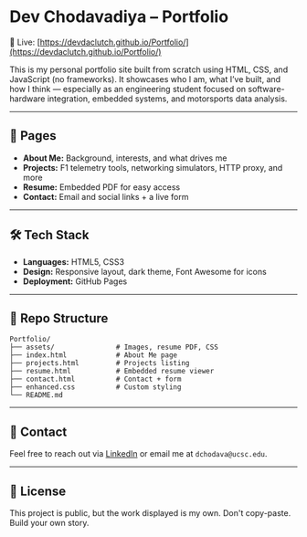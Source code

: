 # Dev Chodavadiya – Portfolio

🚀 Live: [https://devdaclutch.github.io/Portfolio/](https://devdaclutch.github.io/Portfolio/)

This is my personal portfolio site built from scratch using HTML, CSS, and JavaScript (no frameworks). It showcases who I am, what I’ve built, and how I think — especially as an engineering student focused on software-hardware integration, embedded systems, and motorsports data analysis.

---

## 🔹 Pages

- **About Me:** Background, interests, and what drives me
- **Projects:** F1 telemetry tools, networking simulators, HTTP proxy, and more
- **Resume:** Embedded PDF for easy access
- **Contact:** Email and social links + a live form

---

## 🛠️ Tech Stack

- **Languages:** HTML5, CSS3
- **Design:** Responsive layout, dark theme, Font Awesome for icons
- **Deployment:** GitHub Pages

---

## 📂 Repo Structure

```
Portfolio/
├── assets/               # Images, resume PDF, CSS
├── index.html            # About Me page
├── projects.html         # Projects listing
├── resume.html           # Embedded resume viewer
├── contact.html          # Contact + form
├── enhanced.css          # Custom styling
└── README.md
```

---

## 📧 Contact

Feel free to reach out via [LinkedIn](https://linkedin.com/in/dev-chodavadiya) or email me at `dchodava@ucsc.edu`.

---

## 📄 License

This project is public, but the work displayed is my own. Don't copy-paste. Build your own story.
